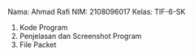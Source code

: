 Nama: Ahmad Rafi
NIM: 2108096017
Kelas: TIF-6-SK


1. Kode Program
2. Penjelasan dan Screenshot Program
3. File Packet
